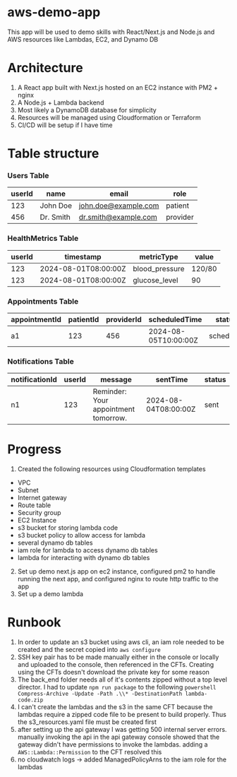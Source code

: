 # aws-demo-app
This app will be used to demo skills with React/Next.js and Node.js and AWS resources like Lambdas, EC2, and Dynamo DB

# Architecture
1. A React app built with Next.js hosted on an EC2 instance with PM2 + nginx
2. A Node.js + Lambda backend
3. Most likely a DynamoDB database for simplicity
4. Resources will be managed using Cloudformation or Terraform
5. CI/CD will be setup if I have time

# Table structure 

### Users Table
| userId | name      | email                  | role     |
|--------|-----------|------------------------|----------|
| 123    | John Doe  | john.doe@example.com   | patient  |
| 456    | Dr. Smith | dr.smith@example.com   | provider |

### HealthMetrics Table
| userId | timestamp            | metricType     | value   |
|--------|----------------------|----------------|---------|
| 123    | 2024-08-01T08:00:00Z | blood_pressure | 120/80  |
| 123    | 2024-08-01T08:00:00Z | glucose_level  | 90      |

### Appointments Table
| appointmentId | patientId | providerId | scheduledTime         | status     |
|---------------|-----------|------------|-----------------------|------------|
| a1            | 123       | 456        | 2024-08-05T10:00:00Z  | scheduled  |

### Notifications Table
| notificationId | userId | message                              | sentTime              | status |
|----------------|--------|--------------------------------------|-----------------------|--------|
| n1             | 123    | Reminder: Your appointment tomorrow. | 2024-08-04T08:00:00Z  | sent   |


# Progress
1. Created the following resources using Cloudformation templates
- VPC
- Subnet
- Internet gateway
- Route table
- Security group
- EC2 Instance
- s3 bucket for storing lambda code
- s3 bucket policy to allow access for lambda
- several dynamo db tables
- iam role for lambda to access dynamo db tables
- lambda for interacting with dynamo db tables
2. Set up demo next.js app on ec2 instance, configured pm2 to handle running the next app, and configured nginx to route http traffic to the app
3. Set up a demo lambda

# Runbook
1. In order to update an s3 bucket using aws cli, an iam role needed to be created and the secret copied into `aws configure`
2. SSH key pair has to be made manually either in the console or locally and uploaded to the console, then referenced in the CFTs. Creating using the CFTs doesn't download the private key for some reason
3. The back_end folder needs all of it's contents zipped without a top level director. I had to update `npm run package` to the following `powershell Compress-Archive -Update -Path .\\* -DestinationPath lambda-code.zip`
4. I can't create the lambdas and the s3 in the same CFT because the lambdas require a zipped code file to be present to build properly. Thus the s3_resources.yaml file must be created first
5. after setting up the api gateway I was getting 500 internal server errors. manually invoking the api in the api gateway console showed that the gateway didn't have permissions to invoke the lambdas. adding a `AWS::Lambda::Permission` to the CFT resolved this
6. no cloudwatch logs -> added ManagedPolicyArns to the iam role for the lambdas
